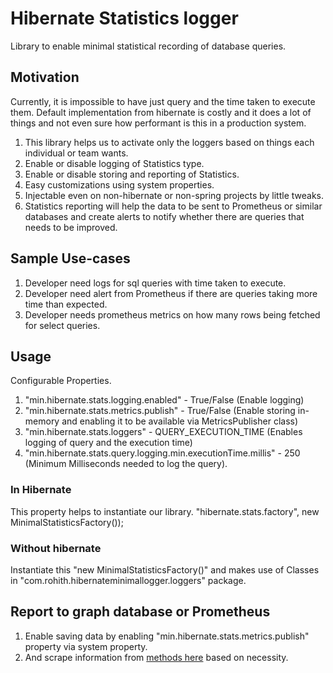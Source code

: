 # Hibernate Statistics logger

Library to enable minimal statistical recording of database queries.

## Motivation

Currently, it is impossible to have just query and the time taken to execute them.
Default implementation from hibernate is costly and it does a lot of things and not even sure how performant is this in a production system.

1. This library helps us to activate only the loggers based on things each individual or team wants.
2.  Enable or disable logging of Statistics type.
3. Enable or disable storing and reporting of Statistics.
4. Easy customizations using system properties.
5. Injectable even on non-hibernate or non-spring projects by little tweaks.
6. Statistics reporting will help the data to be sent to Prometheus or similar databases and create alerts to notify whether there are queries that needs to be improved.

## Sample Use-cases

1. Developer need logs for sql queries with time taken to execute.
2. Developer need alert from Prometheus if there are queries taking more time than expected.
3. Developer needs prometheus metrics on how many rows being fetched for select queries.

## Usage

Configurable Properties.
1. "min.hibernate.stats.logging.enabled" - True/False (Enable logging)
2. "min.hibernate.stats.metrics.publish" - True/False (Enable storing in-memory and enabling it to be available via MetricsPublisher class)
3. "min.hibernate.stats.loggers" - QUERY_EXECUTION_TIME (Enables logging of query and the execution time)
4. "min.hibernate.stats.query.logging.min.executionTime.millis" - 250 (Minimum Milliseconds needed to log the query).


### In Hibernate

This property helps to instantiate our library.
"hibernate.stats.factory", new MinimalStatisticsFactory());

### Without hibernate

Instantiate this "new MinimalStatisticsFactory()" and makes use of Classes in "com.rohith.hibernateminimallogger.loggers" package.

## Report to graph database or Prometheus

1. Enable saving data by enabling "min.hibernate.stats.metrics.publish" property via system property.
2. And scrape information from [methods here](https://github.com/jango89/hibernate-minimal-logger/blob/main/src/main/kotlin/com/rohith/hibernateminimallogger/metrics/MetricPublisher.kt) based on necessity.
